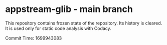 # appstream-glib - main branch

This repository contains frozen state of the repository.
Its history is cleared. It is used only for static code
analysis with Codacy.

Commit Time: 1699943083